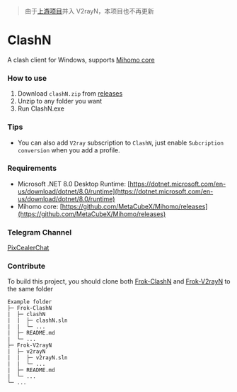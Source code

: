 > 由于[上游项目](https://github.com/2dust/clashN)并入 V2rayN，本项目也不再更新

# ClashN
A clash client for Windows, supports [Mihomo core](https://github.com/MetaCubeX/Mihomo)
  
### How to use
1. Download `clashN.zip` from [releases](https://github.com/SpaceTimee/Frok-ClashN/releases)
2. Unzip to any folder you want
3. Run ClashN.exe

### Tips
* You can also add `V2ray` subscription to `ClashN`, just enable `Subcription conversion` when you add a profile.

### Requirements  
* Microsoft .NET 8.0 Desktop Runtime: [https://dotnet.microsoft.com/en-us/download/dotnet/8.0/runtime](https://dotnet.microsoft.com/en-us/download/dotnet/8.0/runtime)
* Mihomo core: [https://github.com/MetaCubeX/Mihomo/releases](https://github.com/MetaCubeX/Mihomo/releases)

### Telegram Channel
[PixCealerChat](https://t.me/PixCealerChat)

### Contribute

To build this project, you should clone both [Frok-ClashN](https://github.com/SpaceTimee/Frok-ClashN) and [Frok-V2rayN](https://github.com/SpaceTimee/Frok-V2rayN) to the same folder
```
Example folder
├─ Frok-ClashN
|  ├─ clashN
|  |  ├─ clashN.sln
|  |  └─ ...
|  ├─ README.md
|  └─ ...
├─ Frok-V2rayN
|  ├─ v2rayN
|  |  ├─ v2rayN.sln
|  |  └─ ...
|  ├─ README.md
|  └─ ...
└─ ...
```
